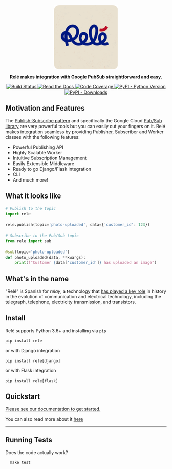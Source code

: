 <p align="center">
    <img src="docs/_static/rele_logo.png" align="center" height="200">
</p>

<p align="center">
    <strong>
        Relé makes integration with Google PubSub straightforward and easy.
    </strong>
</p>

<p align="center">
    <a href="https://travis-ci.org/mercadona/rele">
        <img src="https://travis-ci.org/mercadona/rele.svg?branch=master"
             alt="Build Status">
    </a>
    <a href="https://mercadonarele.readthedocs.io/en/latest/?badge=latest">
        <img src="https://readthedocs.org/projects/mercadonarele/badge/?version=latest"
             alt="Read the Docs">
    </a>
    <a href="https://codecov.io/gh/mercadona/rele">
        <img src="https://codecov.io/gh/mercadona/rele/branch/master/graph/badge.svg"
             alt="Code Coverage">
    </a>
    <a href="https://pypi.org/project/rele/">
        <img alt="PyPI - Python Version" src="https://img.shields.io/pypi/pyversions/rele.svg">
    </a>
    <a href="https://pypi.org/project/rele/">
        <img alt="PyPI - Downloads" src="https://img.shields.io/pypi/dm/rele">
    </a>
</p>


## Motivation and Features

The [Publish-Subscribe pattern](https://en.wikipedia.org/wiki/Publish%E2%80%93subscribe_pattern) 
and specifically the Google Cloud [Pub/Sub library](https://pypi.org/project/google-cloud-pubsub/) 
are very powerful tools but you can easily cut your fingers on it. Relé makes integration 
seamless by providing Publisher, Subscriber and Worker classes with the following features:

* Powerful Publishing API
* Highly Scalable Worker
* Intuitive Subscription Management
* Easily Extensible Middleware
* Ready to go Django/Flask integration
* CLI
* And much more!

## What it looks like

```python
# Publish to the topic
import rele

rele.publish(topic='photo-uploaded', data={'customer_id': 123})

# Subscribe to the Pub/Sub topic
from rele import sub

@sub(topic='photo-uploaded')
def photo_uploaded(data, **kwargs):
    print(f"Customer {data['customer_id']} has uploaded an image")
```

## What's in the name

"Relé" is Spanish for *relay*, a technology that 
[has played a key role](https://technicshistory.wordpress.com/2017/01/29/the-relay/) in 
history in the evolution of communication and electrical technology, including the telegraph, 
telephone, electricity transmission, and transistors.

## Install

Relé supports Python 3.6+ and installing via ``pip``

`pip install rele`

or with Django integration

`pip install rele[django]`

or with Flask integration

`pip install rele[flask]`

## Quickstart

[Please see our documentation to get started.](https://mercadonarele.readthedocs.io/en/latest/guides/basics.html) 

You can also read more about it [here](https://medium.com/mercadona-tech/announcing-rel%C3%A9-c2d0540af3b9)

----

## Running Tests

Does the code actually work?

      make test

